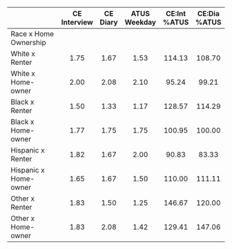 
|                      | CE<br>Interview |  CE<br>Diary | ATUS<br>Weekday | CE:Int<br>%ATUS | CE:Dia<br>%ATUS |
| -------------------- | :----------: | :----------: | :----------: | :----------: | :----------: |
| Race x Home Ownership |              |              |              |              |              |
| White x Renter       |         1.75 |         1.67 |         1.53 |       114.13 |       108.70 |
| White x Home-owner   |         2.00 |         2.08 |         2.10 |        95.24 |        99.21 |
| Black x Renter       |         1.50 |         1.33 |         1.17 |       128.57 |       114.29 |
| Black x Home-owner   |         1.77 |         1.75 |         1.75 |       100.95 |       100.00 |
| Hispanic x Renter    |         1.82 |         1.67 |         2.00 |        90.83 |        83.33 |
| Hispanic x Home-owner |         1.65 |         1.67 |         1.50 |       110.00 |       111.11 |
| Other x Renter       |         1.83 |         1.50 |         1.25 |       146.67 |       120.00 |
| Other x Home-owner   |         1.83 |         2.08 |         1.42 |       129.41 |       147.06 |

